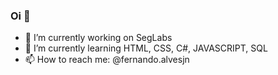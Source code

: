### Oi 👋

- 🔭 I’m currently working on SegLabs
- 🌱 I’m currently learning HTML, CSS, C#, JAVASCRIPT, SQL
- 📫 How to reach me: @fernando.alvesjn
